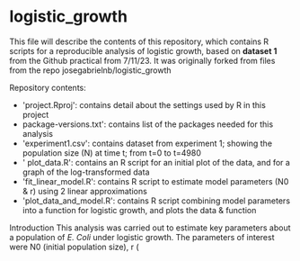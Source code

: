 # logistic_growth

This file will describe the contents of this repository, which contains R scripts for a reproducible analysis of logistic growth, based on **dataset 1** from the Github practical from 7/11/23. It was originally forked from files from the repo josegabrielnb/logistic_growth 

Repository contents: 
  - 'project.Rproj': contains detail about the settings used by R in this project
  - package-versions.txt': contains list of the packages needed for this analysis
  - 'experiment1.csv': contains dataset from experiment 1; showing the population size (N) at time t; from t=0 to t=4980
  - ' plot_data.R': contains an R script for an initial plot of the data, and for a graph of the log-transformed data
  - 'fit_linear_model.R': contains R script to estimate model parameters (N0 & r) using 2 linear approximations
  - 'plot_data_and_model.R': contains R script combining model parameters into a function for logistic growth, and plots the data & function

Introduction
This analysis was carried out to estimate key parameters about a population of *E. Coli* under logistic growth. The parameters of interest were N0 (initial population size), r (
